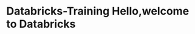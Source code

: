 # Databricks-Training                                                            Hello,welcome to Databricks
